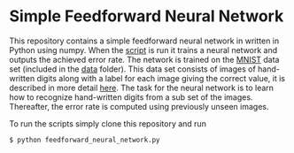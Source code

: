 # Simple Feedforward Neural Network
This repository contains a simple feedforward neural network in written in Python using numpy. When the [script](https://github.com/thinks/feedforward-neural-network/blob/master/feedforward_neural_network.py) is run it trains a neural network and outputs the achieved error rate. The network is trained on the [MNIST](http://yann.lecun.com/exdb/mnist/) data set (included in the [data](https://github.com/thinks/feedforward-neural-network/tree/master/data) folder). This data set consists of images of hand-written digits along with a label for each image giving the correct value, it is described in more detail [here](http://yann.lecun.com/exdb/mnist/). The task for the neural network is to learn how to recognize hand-written digits from a sub set of the images. Thereafter, the error rate is computed using previously unseen images.

To run the scripts simply clone this repository and run

```python
$ python feedforward_neural_network.py
```
